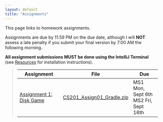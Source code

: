 ```yaml
---
layout: default
title: "Assignments"
---
```


This page links to homework assignments.

Assignments are due by 11:59 PM on the due date, although I will **NOT** assess a late penalty if you submit your final version by 7:00 AM the following morning. 

**All assignment submissions MUST be done using the IntelliJ Terminal** (see [Resources](../resources/index.html) for installation instructions).


> Assignment | File | Due
> ---------- | ---- | ---
> [Assignment 1: Disk Game](assign01.html) | [CS201\_Assign01\_Gradle.zip](CS201_Assign01_Gradle.zip) | MS1 Mon, Sept 6th<br>MS2 Fri, Sept 16th


<!--
> [Assignment 2: Tic Tac Toe](assign02.html) | [CS201\_Assign02\_Gradle.zip](CS201_Assign02_Gradle.zip) | MS1 Sun, Sept 26th<br>MS2 Tues, Oct 5th
> [Assignment 3: Klondike](assign03.html) |  [CS201\_Assign03\_Gradle.zip](CS201_Assign03_Gradle.zip) | MS1 Fri, Oct 15th<br>MS2 Thur, Oct 28th
> [Assignment 4: Mandelbrot Set Renderer](assign04.html) | [CS201\_Assign04\_Gradle.zip](CS201_Assign04_Gradle.zip) | MS1 due Tues, Nov 16th <br> MS2 due Thur, Dec 2nd



> [Assignment 2: Tic Tac Toe](assign02.html) | [CS201\_Assign02\_Gradle.zip](CS201_Assign02_Gradle.zip) | MS1 Thur, Mar 4th<br>MS2 Fri, Mar 12th
> [Assignment 3: Klondike](assign03.html) |  [CS201\_Assign03\_Gradle.zip](CS201_Assign03_Gradle.zip) | MS1 Wed, Mar 24th<br>MS2 Tues, Apr 6th
> [Assignment 4: Mandelbrot Set Renderer](assign04.html) | [CS201\_Assign04\_Gradle.zip](CS201_Assign04_Gradle.zip) | MS1 due Wed, Apr 21st <br> MS2 due Tues, May 4th
-->